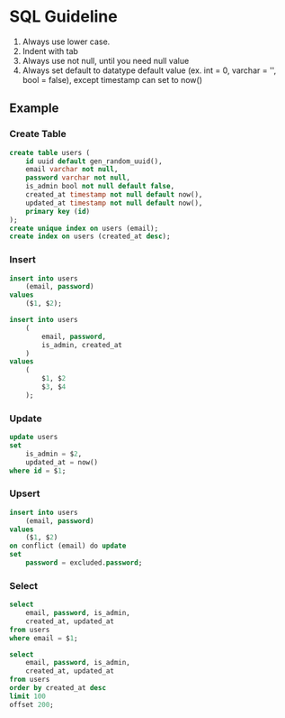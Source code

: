 # SQL Guideline

1. Always use lower case.
1. Indent with tab
1. Always use not null, until you need null value
1. Always set default to datatype default value (ex. int = 0, varchar = '', bool = false), except timestamp can set to now()

## Example

### Create Table

```sql
create table users (
    id uuid default gen_random_uuid(),
    email varchar not null,
    password varchar not null,
    is_admin bool not null default false,
    created_at timestamp not null default now(),
    updated_at timestamp not null default now(),
    primary key (id)
);
create unique index on users (email);
create index on users (created_at desc);
```

### Insert

```sql
insert into users
    (email, password)
values
    ($1, $2);
```

```sql
insert into users
    (
        email, password,
        is_admin, created_at
    )
values
    (
        $1, $2
        $3, $4
    );
```

### Update

```sql
update users
set
    is_admin = $2,
    updated_at = now()
where id = $1;
```

### Upsert

```sql
insert into users
    (email, password)
values
    ($1, $2)
on conflict (email) do update
set
    password = excluded.password;
```

### Select

```sql
select
    email, password, is_admin,
    created_at, updated_at
from users
where email = $1;
```

```sql
select
    email, password, is_admin,
    created_at, updated_at
from users
order by created_at desc
limit 100
offset 200;
```

